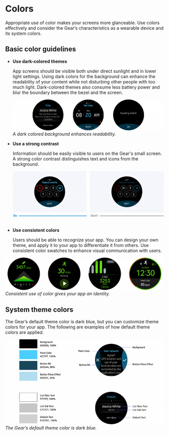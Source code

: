# Colors

Appropriate use of color makes your screens more glanceable. Use colors effectively and consider the Gear’s characteristics as a wearable device and its system colors.

## Basic color guidelines

-   **Use dark-colored themes**

    App screens should be visible both under direct sunlight and in lower light settings. Using dark colors for the background can enhance the readability of your content while not disturbing other people with too much light. Dark-colored themes also consume less battery power and blur the boundary between the bezel and the screen.

    ![](media/visual_design_8.1.1_1-850x174.png)  
    *A dark colored background enhances readability.*

-   **Use a strong contrast**

    Information should be easily visible to users on the Gear's small screen. A strong color contrast distinguishes text and icons from the background.

    ![](media/visual_design_8.1.1_2-850x257.png)  
 

-   **Use consistent colors**

    Users should be able to recognize your app. You can design your own theme, and apply it to your app to differentiate it from others. Use consistent color swatches to enhance visual communication with users.

   ![](media/visual_design_8.1.1_3-850x174.png)  
    *Consistent use of color gives your app an identity.*

<a name="theme_colors"></a>
## System theme colors

The Gear’s default theme color is dark blue, but you can customize theme colors for your app. The following are examples of how default theme colors are applied.

![](media/visual_design_8.1.2-850x455.png)  
*The Gear’s default theme color is dark blue.*
